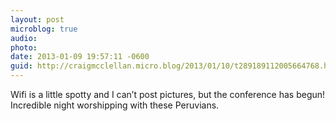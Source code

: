 ```yaml
---
layout: post
microblog: true
audio: 
photo: 
date: 2013-01-09 19:57:11 -0600
guid: http://craigmcclellan.micro.blog/2013/01/10/t289189112005664768.html
---
```

Wifi is a little spotty and I can’t post pictures, but the conference has begun! Incredible night worshipping with these Peruvians.

